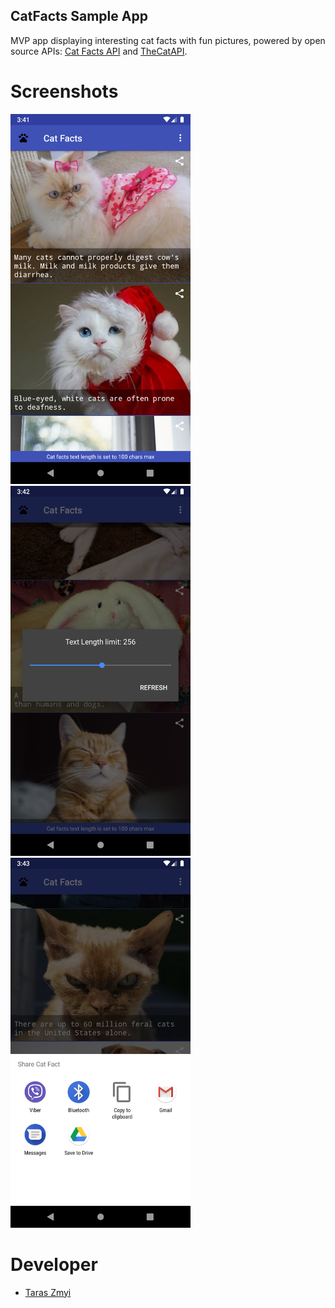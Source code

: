 ## CatFacts Sample App
MVP app displaying interesting cat facts with fun pictures, powered by open source APIs: <a href="https://catfact.ninja">Cat Facts API</a> and <a href="http://thecatapi.com">TheCatAPI</a>.

# Screenshots
<img src="extra/Screenshot_1510143335.png" alt="Main" width="288" height="592">&nbsp;
<img src="extra/Screenshot_1510143385.png" alt="Loader" width="288" height="592">&nbsp;
<img src="extra/Screenshot_1510143396.png" alt="Share" width="288" height="592">

# Developer

* [Taras Zmyi](https://github.com/TarasZmyi)
